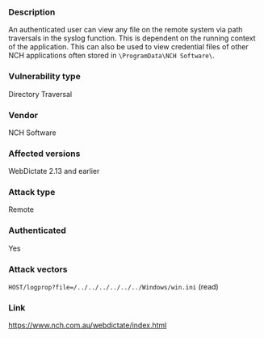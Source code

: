 ### Description

An authenticated user can view any file on the remote system via path traversals in the syslog function. This is dependent on the running context of the application. This can also be used to view credential files of other NCH applications often stored in `\ProgramData\NCH Software\`.

### Vulnerability type

Directory Traversal

### Vendor
NCH Software

### Affected versions

WebDictate 2.13 and earlier

### Attack type

Remote

### Authenticated

Yes

### Attack vectors

`HOST/logprop?file=/../../../../../../Windows/win.ini` (read)

### Link

https://www.nch.com.au/webdictate/index.html
